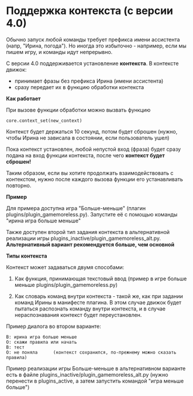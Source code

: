 # Поддержка контекста (с версии 4.0)

Обычно запуск любой команды требует префикса имени ассистента
(напр, "Ирина, погода"). Но иногда это избыточно - например, если мы пишем игру, и команды идут непрерывно.

С версии 4.0 поддерживается установление **контекста**. В контексте
движок:
  * принимает фразы без префикса Ирина (имени ассистента)
  * сразу передает их в функцию обработки контекста
  
**Как работает**

При вызове функции обработки можно вызвать функцию
```
core.context_set(new_context)
```

Контекст будет держаться 10 секунд, потом будет сброшен 
(нужно, чтобы Ирина не зависала в состоянии, если пользователь ушел)

Пока контекст установлен, любой непустой вход (фраза) будет сразу
подана на вход функции контекста, после чего **контекст будет сброшен!**

Таким образом, если вы хотите продолжать взаимодействовать с контекстом, 
нужно после каждого вызова функции его устанавливать повторно.

**Пример**

Для примера доступна игра "Больше-меньше" (плагин plugins/plugin_gamemoreless.py). 
Запустите её с помощью команды "ирина игра больше меньше"

Также доступен второй тип задания контекста в альтернативной реализации игры
plugins_inactive/plugin_gamemoreless_alt.py. 
**Альтернативный вариант рекомендуется больше, чем основной**

**Типы контекста**

Контекст может задаваться двумя способами:
1. Как функция, принимающая текстовый ввод (пример в игре больше меньше plugins/plugin_gamemoreless.py)

2. Как словарь команд внутри контекста - такой же, как при задании команд Ирины в манифесте плагина. В этом 
  случае движок будет пытаться распознать команду внутри контекста,
  и в случае нераспознавания контекст будет переустановлен. 

Пример диалога во втором варианте:
```
В: ирина игра больше меньше
О: скажи правила или начать
В: тест
О: не поняла      (контекст сохранился, по-прежнему можно сказать правила)
```

Пример реализации игры Больше-меньше в альтернативном варианте есть в файле
plugins_inactive/plugin_gamemoreless_alt.py (нужно перенести в plugins_active, 
а затем запустить командой "игра меньше больше")
